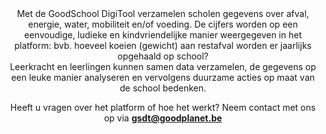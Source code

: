 <center>Met de GoodSchool DigiTool verzamelen scholen gegevens over afval, energie, water, mobiliteit en/of voeding. De cijfers worden op een eenvoudige, ludieke en kindvriendelijke manier weergegeven in het platform: bvb. hoeveel koeien (gewicht) aan restafval worden er jaarlijks opgehaald op school?
<br>
Leerkracht en leerlingen kunnen samen data verzamelen, de gegevens op een leuke manier analyseren en vervolgens duurzame acties op maat van de school bedenken.<center>

<p>

Heeft u vragen over het platform of hoe het werkt? Neem contact met ons op via 
<strong>gsdt@goodplanet.be<strong>

</p>
